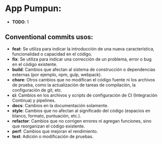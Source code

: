 # App Pumpun:

- **TODO**: 1

## Conventional commits usos:

- **feat**: Se utiliza para indicar la introducción de una nueva característica, funcionalidad o capacidad en el código.
- **fix**: Se utiliza para indicar una corrección de un problema, error o bug en el código existente.
- **build**: Cambios que afectan al sistema de construcción o dependencias externas (por ejemplo, npm, gulp, webpack).
- **chore**: Otros cambios que no modifican el código fuente ni los archivos de prueba, como la actualización de tareas de compilación, la configuración de git, etc.
- **ci**: Cambios en los archivos y scripts de configuración de CI (Integración Continua) y pipelines.
- **docs**: Cambios en la documentación solamente.
- **style**: Cambios que no afectan al significado del código (espacios en blanco, formato, puntuación, etc.).
- **refactor**: Cambios que no corrigen errores ni agregan funciones, sino que reorganizan el código existente.
- **perf**: Cambios que mejoran el rendimiento.
- **test**: Adición o modificación de pruebas.

